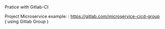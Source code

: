 Pratice with Gitlab-CI

Project Microservice example: : https://gitlab.com/microservice-cicd-group ( using Gitlab Group )
